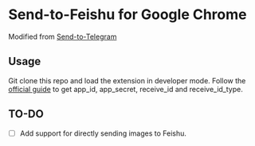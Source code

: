 # Send-to-Feishu for Google Chrome

Modified from [Send-to-Telegram](https://github.com/phguo/Send-to-Telegram-Chrome-Extension)

## Usage
Git clone this repo and load the extension in developer mode.
Follow the [official guide](https://open.feishu.cn/document/server-docs/im-v1/message/create) to get app_id, app_secret, receive_id and receive_id_type.

## TO-DO
- [ ] Add support for directly sending images to Feishu.